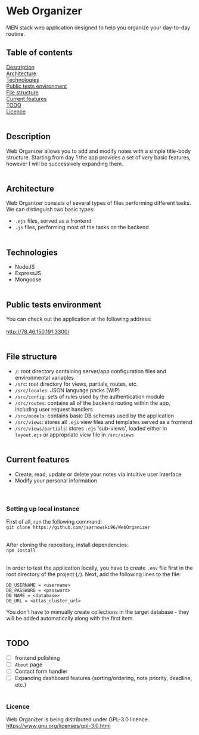 # Web Organizer
MEN stack web application designed to help you organize your day-to-day routine.<br />

## Table of contents
[Description](#description)<br />
[Architecture](#architecture)<br />
[Technologies](#technologies)<br />
[Public tests environment](#public-tests-environment)<br />
[File structure](#file-structure)<br />
[Current features](#current-features)<br />
[TODO](#todo)<br />
[Licence](#licence)<br /><br />

## Description
Web Organizer allows you to add and modify notes with a simple title-body structure. Starting from day 1 the app provides a set of very basic features, however I will be successively expanding them.<br/><br />

## Architecture
Web Organizer consists of several types of files performing different tasks. We can distinguish two basic types:
- `.ejs` files, served as a frontend<br />
- `.js` files, performing most of the tasks on the backend<br /><br />

## Technologies
- NodeJS<br />
- ExpressJS<br />
- Mongoose<br /><br />

## Public tests environment
You can check out the application at the following address:<br /><br />
http://78.46.150.191:3300/<br /><br />

## File structure
- `/`: root directory containing server/app configuration files and environmental variables<br />
- `/src`: root directory for views, partials, routes, etc.<br />
- `/src/locales`: JSON language packs (WIP)<br />
- `/src/config`: sets of rules used by the authentication module<br />
- `/src/routes`: contains all of the backend routing within the app, including user request handlers<br />
- `/src/models`: contains basic DB schemas used by the application<br />
- `/src/views`: stores all `.ejs` view files and templates served as a frontend<br />
- `/src/views/partials`: stores `.ejs` 'sub-views', loaded either in `layout.ejs` or appropriate view file in `/src/views`<br /><br />

## Current features
- Create, read, update or delete your notes via intuitive user interface<br />
- Modify your personal information<br/><br /><br />

### Setting up local instance
First of all, run the following command:<br />
`git clone https://github.com/jsarnowski96/WebOrganizer`<br /><br />

After cloning the repository, install dependencies:<br />
`npm install`<br /><br />

In order to test the application locally, you have to create `.env` file first in the root directory of the project (`/`).
Next, add the following lines to the file:
```
DB_USERNAME = <username>
DB_PASSWORD = <password>
DB_NAME = <database>
DB_URL = <atlas_cluster_url>
```

You don't have to manually create collections in the target database - they will be added automatically along with the first item.<br /><br />

## TODO
- [ ] frontend polishing<br />
- [ ] `About` page<br />
- [ ] Contact form handler<br />
- [ ] Expanding dashboard features (sorting/ordering, note priority, deadline, etc.)<br /><br />

### Licence
Web Organizer is being distributed under GPL-3.0 licence.<br />
https://www.gnu.org/licenses/gpl-3.0.html
